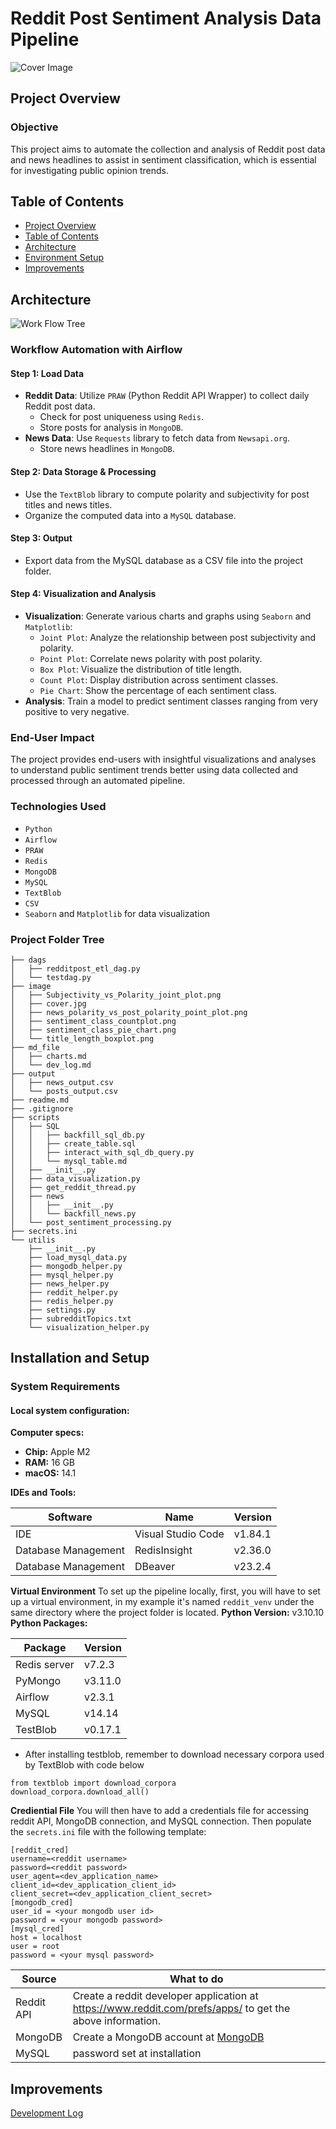 # Reddit Post Sentiment Analysis Data Pipeline

![Cover Image](./image/cover.jpg "Intro image")


## Project Overview
### Objective
This project aims to automate the collection and analysis of Reddit post data and news headlines to assist in sentiment classification, which is essential for investigating public opinion trends.
   

## Table of Contents

- [Project Overview](#project-overview)
- [Table of Contents](#table-of-contents)
- [Architecture](#architecture)
- [Environment Setup](#installation-and-setup)
- [Improvements](#improvements)



## Architecture
![Work Flow Tree](./image/workflow.png "workflow image")
### Workflow Automation with Airflow
#### Step 1: Load Data
- **Reddit Data**: Utilize `PRAW` (Python Reddit API Wrapper) to collect daily Reddit post data.
  - Check for post uniqueness using `Redis`.
  - Store posts for analysis in `MongoDB`.
- **News Data**: Use `Requests` library to fetch data from `Newsapi.org`.
  - Store news headlines in `MongoDB`.

#### Step 2: Data Storage & Processing
- Use the `TextBlob` library to compute polarity and subjectivity for post titles and news titles.
- Organize the computed data into a `MySQL` database.

#### Step 3: Output
- Export data from the MySQL database as a CSV file into the project folder.

#### Step 4: Visualization and Analysis
- **Visualization**: Generate various charts and graphs using `Seaborn` and `Matplotlib`:
  - `Joint Plot`: Analyze the relationship between post subjectivity and polarity.
  - `Point Plot`: Correlate news polarity with post polarity.
  - `Box Plot`: Visualize the distribution of title length.
  - `Count Plot`: Display distribution across sentiment classes.
  - `Pie Chart`: Show the percentage of each sentiment class.
- **Analysis**: Train a model to predict sentiment classes ranging from very positive to very negative.

### End-User Impact

The project provides end-users with insightful visualizations and analyses to understand public sentiment trends better using data collected and processed through an automated pipeline.

### Technologies Used
- `Python`
- `Airflow`
- `PRAW`
- `Redis`
- `MongoDB`
- `MySQL`
- `TextBlob`
- `CSV`
- `Seaborn` and `Matplotlib` for data visualization


### Project Folder Tree
```
├── dags
│   ├── redditpost_etl_dag.py
│   └── testdag.py
├── image
│   ├── Subjectivity_vs_Polarity_joint_plot.png
│   ├── cover.jpg
│   ├── news_polarity_vs_post_polarity_point_plot.png
│   ├── sentiment_class_countplot.png
│   ├── sentiment_class_pie_chart.png
│   └── title_length_boxplot.png
├── md_file
│   ├── charts.md
│   └── dev_log.md
├── output
│   ├── news_output.csv
│   └── posts_output.csv
├── readme.md
├── .gitignore
├── scripts
│   ├── SQL
│   │   ├── backfill_sql_db.py
│   │   ├── create_table.sql
│   │   ├── interact_with_sql_db_query.py
│   │   └── mysql_table.md
│   ├── __init__.py
│   ├── data_visualization.py
│   ├── get_reddit_thread.py
│   ├── news
│   │   ├── __init__.py
│   │   └── backfill_news.py
│   └── post_sentiment_processing.py
├── secrets.ini
└── utilis
    ├── __init__.py
    ├── load_mysql_data.py
    ├── mongodb_helper.py
    ├── mysql_helper.py
    ├── news_helper.py
    ├── reddit_helper.py
    ├── redis_helper.py
    ├── settings.py
    ├── subredditTopics.txt
    └── visualization_helper.py
 ```



## Installation and Setup

### System Requirements

#### Local system configuration:

**Computer specs:**
- **Chip:** Apple M2
- **RAM:** 16 GB
- **macOS:** 14.1

**IDEs and Tools:**

| Software        | Name            | Version |
|-----------------|-----------------|---------|
| IDE             | Visual Studio Code | v1.84.1  |
| Database Management | RedisInsight | v2.36.0 |
| Database Management | DBeaver       | v23.2.4  |

**Virtual Environment**
To set up the pipeline locally, first, you will have to set up a virtual environment, in my example it's named `reddit_venv` under the same directory where the project folder is located.
**Python Version:** v3.10.10
**Python Packages:**

| Package         | Version |
|-----------------|---------|
| Redis server    | v7.2.3  |
| PyMongo 		  | v3.11.0 |
| Airflow         | v2.3.1  |
| MySQL           | v14.14  |
| TestBlob		  |v0.17.1  |

* After installing testblob, remember to download necessary corpora used by TextBlob with code below

```
from textblob import download_corpora 
download_corpora.download_all()
```
 
 **Crediential File**
You will then have to add a credentials file for accessing reddit API, MongoDB connection, and MySQL connection.  Then populate the `secrets.ini` file with the following template:
```
[reddit_cred]
username=<reddit username>
password=<reddit password>
user_agent=<dev_application_name>
client_id=<dev_application_client_id>
client_secret=<dev_application_client_secret>
[mongodb_cred]
user_id = <your mongodb user id>
password = <your mongodb password>
[mysql_cred]
host = localhost
user = root
password = <your mysql password>
```
Source|What to do
--|--
Reddit API|Create a reddit developer application at https://www.reddit.com/prefs/apps/ to get the above information.
MongoDB| Create a MongoDB account at [MongoDB](https://www.mongodb.com/cloud/atlas/lp/try4?utm_source=google&utm_campaign=search_gs_pl_evergreen_atlas_core_retarget-brand_gic-null_amers-us-ca_ps-all_desktop_eng_lead&utm_term=mongodb&utm_medium=cpc_paid_search&utm_ad=e&utm_ad_campaign_id=14291004479&adgroup=128837427347&cq_cmp=14291004479&gad_source=1&gclid=CjwKCAiA04arBhAkEiwAuNOsIrm8Kz1SvZaEEUQrQQynJbCXMT9B7DmUVHIU26poPtOvjpMAnK96jBoCMXwQAvD_BwE) 
MySQL | password set at installation


## Improvements
[Development Log](./md_file/dev_log.md)
